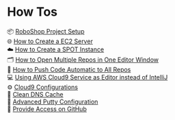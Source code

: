 # How Tos

📦 [RoboShop Project Setup](How%20Tos%2013bc74fc208480cb9c64f525bfb1998f/RoboShop%20Project%20Setup%2013bc74fc2084813fa5e7c2bd8d901c34.md)  
🌐 [How to Create a EC2 Server](How%20Tos%2013bc74fc208480cb9c64f525bfb1998f/How%20to%20Create%20a%20EC2%20Server%2013bc74fc208481b3a1a0c0c5159ebc16.md)  
☁️ [How to Create a SPOT Instance](How%20Tos%2013bc74fc208480cb9c64f525bfb1998f/How%20to%20Create%20a%20SPOT%20Instance%2013bc74fc208481c29dd9f888ae84b8d4.md)  
🗂️ [How to Open Multiple Repos in One Editor Window](How%20Tos%2013bc74fc208480cb9c64f525bfb1998f/How%20to%20Open%20Multiple%20Repos%20in%20One%20Editor%20Window%2013bc74fc208481bb8757d5814a8513d0.md)  
🚀 [How to Push Code Automatic to All Repos](How%20Tos%2013bc74fc208480cb9c64f525bfb1998f/How%20to%20Push%20Code%20Automatic%20to%20all%20repos%2013bc74fc208481bfb163ca1f7c5d2ddc.md)  
💻 [Using AWS Cloud9 Service as Editor instead of IntelliJ](How%20Tos%2013bc74fc208480cb9c64f525bfb1998f/Using%20AWS%20Cloud9%20Service%20as%20Editor%20instead%20of%20Inte%2013bc74fc2084815a9691f870cb59a27e.md)  
⚙️ [Cloud9 Configurations](How%20Tos%2013bc74fc208480cb9c64f525bfb1998f/Cloud9%20Configurations%2013bc74fc20848143a23bda8c51109e8c.md)  
🧹 [Clean DNS Cache](How%20Tos%2013bc74fc208480cb9c64f525bfb1998f/Clean%20DNS%20Cache%2013bc74fc20848124bbe9cb4b52d92a8c.md)  
🔧 [Advanced Putty Configuration](How%20Tos%2013bc74fc208480cb9c64f525bfb1998f/Advanced%20Putty%20Configuration%2013bc74fc208481b1b5b7e99872d0d698.md)  
🔑 [Provide Access on GitHub](How%20Tos%2013bc74fc208480cb9c64f525bfb1998f/Provide%20Access%20on%20GitHub%2013bc74fc208481be8b18f651f8bbae80.md)
